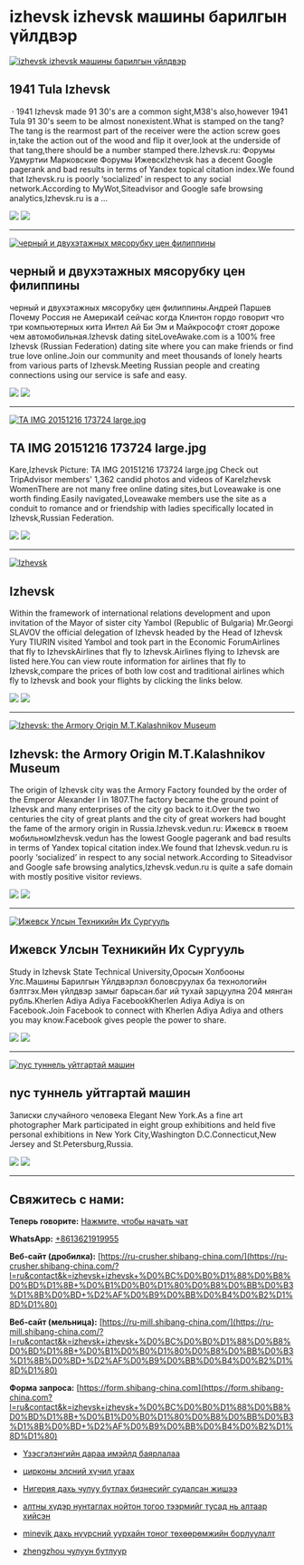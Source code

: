 # izhevsk izhevsk машины барилгын үйлдвэр

<a href="https://swt.shibang-china.com/?l=ru&img&k=izhevsk+izhevsk+%D0%BC%D0%B0%D1%88%D0%B8%D0%BD%D1%8B+%D0%B1%D0%B0%D1%80%D0%B8%D0%BB%D0%B3%D1%8B%D0%BD+%D2%AF%D0%B9%D0%BB%D0%B4%D0%B2%D1%8D%D1%80" target="_blank">![izhevsk izhevsk машины барилгын үйлдвэр](http://static.shibang-china.com/all-800x300/571.jpg)</a>

## 1941 Tula Izhevsk
&nbsp;&#0183;&#32;1941 Izhevsk made 91 30's are a common sight,M38's also,however 1941 Tula 91 30's seem to be almost nonexistent.What is stamped on the tang? The tang is the rearmost part of the receiver were the action screw goes in,take the action out of the wood and flip it over,look at the underside of that tang,there should be a number stamped there.Izhevsk.ru: Форумы Удмуртии Марковские Форумы ИжевскIzhevsk has a decent Google pagerank and bad results in terms of Yandex topical citation index.We found that Izhevsk.ru is poorly ‘socialized’ in respect to any social network.According to MyWot,Siteadvisor and Google safe browsing analytics,Izhevsk.ru is a …


<a href="https://whatsapp.shibangsoft.com/WhatsApp.php" target="_blank" title="WhatsApp">![](http://static.shibang-china.com/icon/whatsapp.png)</a> <a href="https://swt.shibang-china.com/?l=ru&icon&k=izhevsk+izhevsk+%D0%BC%D0%B0%D1%88%D0%B8%D0%BD%D1%8B+%D0%B1%D0%B0%D1%80%D0%B8%D0%BB%D0%B3%D1%8B%D0%BD+%D2%AF%D0%B9%D0%BB%D0%B4%D0%B2%D1%8D%D1%80" target="_blank">![](http://static.shibang-china.com/icon/chat-ru.png)</a>

---

<a href="https://swt.shibang-china.com/?l=ru&img&k=izhevsk+izhevsk+%D0%BC%D0%B0%D1%88%D0%B8%D0%BD%D1%8B+%D0%B1%D0%B0%D1%80%D0%B8%D0%BB%D0%B3%D1%8B%D0%BD+%D2%AF%D0%B9%D0%BB%D0%B4%D0%B2%D1%8D%D1%80" target="_blank">![черный и двухэтажных мясорубку цен филиппины](http://static.shibang-china.com/all-800x300/1173.jpg)</a>

## черный и двухэтажных мясорубку цен филиппины
черный и двухэтажных мясорубку цен филиппины.Андрей Паршев Почему Россия не АмерикаИ сейчас когда Клинтон гордо говорит что три компьютерных кита Интел Ай Би Эм и Майкрософт стоят дороже чем автомобильная.Izhevsk dating siteLoveAwake.com is a 100% free Izhevsk (Russian Federation) dating site where you can make friends or find true love online.Join our community and meet thousands of lonely hearts from various parts of Izhevsk.Meeting Russian people and creating connections using our service is safe and easy.


<a href="https://whatsapp.shibangsoft.com/WhatsApp.php" target="_blank" title="WhatsApp">![](http://static.shibang-china.com/icon/whatsapp.png)</a> <a href="https://swt.shibang-china.com/?l=ru&icon&k=izhevsk+izhevsk+%D0%BC%D0%B0%D1%88%D0%B8%D0%BD%D1%8B+%D0%B1%D0%B0%D1%80%D0%B8%D0%BB%D0%B3%D1%8B%D0%BD+%D2%AF%D0%B9%D0%BB%D0%B4%D0%B2%D1%8D%D1%80" target="_blank">![](http://static.shibang-china.com/icon/chat-ru.png)</a>

---

<a href="https://swt.shibang-china.com/?l=ru&img&k=izhevsk+izhevsk+%D0%BC%D0%B0%D1%88%D0%B8%D0%BD%D1%8B+%D0%B1%D0%B0%D1%80%D0%B8%D0%BB%D0%B3%D1%8B%D0%BD+%D2%AF%D0%B9%D0%BB%D0%B4%D0%B2%D1%8D%D1%80" target="_blank">![TA IMG 20151216 173724 large.jpg](http://static.shibang-china.com/all-800x300/1507.jpg)</a>

## TA IMG 20151216 173724 large.jpg
Kare,Izhevsk Picture: TA IMG 20151216 173724 large.jpg Check out TripAdvisor members' 1,362 candid photos and videos of KareIzhevsk WomenThere are not many free online dating sites,but Loveawake is one worth finding.Easily navigated,Loveawake members use the site as a conduit to romance and or friendship with ladies specifically located in Izhevsk,Russian Federation.


<a href="https://whatsapp.shibangsoft.com/WhatsApp.php" target="_blank" title="WhatsApp">![](http://static.shibang-china.com/icon/whatsapp.png)</a> <a href="https://swt.shibang-china.com/?l=ru&icon&k=izhevsk+izhevsk+%D0%BC%D0%B0%D1%88%D0%B8%D0%BD%D1%8B+%D0%B1%D0%B0%D1%80%D0%B8%D0%BB%D0%B3%D1%8B%D0%BD+%D2%AF%D0%B9%D0%BB%D0%B4%D0%B2%D1%8D%D1%80" target="_blank">![](http://static.shibang-china.com/icon/chat-ru.png)</a>

---

<a href="https://swt.shibang-china.com/?l=ru&img&k=izhevsk+izhevsk+%D0%BC%D0%B0%D1%88%D0%B8%D0%BD%D1%8B+%D0%B1%D0%B0%D1%80%D0%B8%D0%BB%D0%B3%D1%8B%D0%BD+%D2%AF%D0%B9%D0%BB%D0%B4%D0%B2%D1%8D%D1%80" target="_blank">![Izhevsk](http://static.shibang-china.com/all-800x300/959.jpg)</a>

## Izhevsk
Within the framework of international relations development and upon invitation of the Mayor of sister city Yambol (Republic of Bulgaria) Mr.Georgi SLAVOV the official delegation of Izhevsk headed by the Head of Izhevsk Yury TIURIN visited Yambol and took part in the Economic ForumAirlines that fly to IzhevskAirlines that fly to Izhevsk.Airlines flying to Izhevsk are listed here.You can view route information for airlines that fly to Izhevsk,compare the prices of both low cost and traditional airlines which fly to Izhevsk and book your flights by clicking the links below.


<a href="https://whatsapp.shibangsoft.com/WhatsApp.php" target="_blank" title="WhatsApp">![](http://static.shibang-china.com/icon/whatsapp.png)</a> <a href="https://swt.shibang-china.com/?l=ru&icon&k=izhevsk+izhevsk+%D0%BC%D0%B0%D1%88%D0%B8%D0%BD%D1%8B+%D0%B1%D0%B0%D1%80%D0%B8%D0%BB%D0%B3%D1%8B%D0%BD+%D2%AF%D0%B9%D0%BB%D0%B4%D0%B2%D1%8D%D1%80" target="_blank">![](http://static.shibang-china.com/icon/chat-ru.png)</a>

---

<a href="https://swt.shibang-china.com/?l=ru&img&k=izhevsk+izhevsk+%D0%BC%D0%B0%D1%88%D0%B8%D0%BD%D1%8B+%D0%B1%D0%B0%D1%80%D0%B8%D0%BB%D0%B3%D1%8B%D0%BD+%D2%AF%D0%B9%D0%BB%D0%B4%D0%B2%D1%8D%D1%80" target="_blank">![Izhevsk: the Armory Origin M.T.Kalashnikov Museum](http://static.shibang-china.com/all-800x300/334.jpg)</a>

## Izhevsk: the Armory Origin M.T.Kalashnikov Museum
The origin of Izhevsk city was the Armory Factory founded by the order of the Emperor Alexander I in 1807.The factory became the ground point of Izhevsk and many enterprises of the city go back to it.Over the two centuries the city of great plants and the city of great workers had bought the fame of the armory origin in Russia.Izhevsk.vedun.ru: Ижевск в твоем мобильномIzhevsk.vedun has the lowest Google pagerank and bad results in terms of Yandex topical citation index.We found that Izhevsk.vedun.ru is poorly ‘socialized’ in respect to any social network.According to Siteadvisor and Google safe browsing analytics,Izhevsk.vedun.ru is quite a safe domain with mostly positive visitor reviews.


<a href="https://whatsapp.shibangsoft.com/WhatsApp.php" target="_blank" title="WhatsApp">![](http://static.shibang-china.com/icon/whatsapp.png)</a> <a href="https://swt.shibang-china.com/?l=ru&icon&k=izhevsk+izhevsk+%D0%BC%D0%B0%D1%88%D0%B8%D0%BD%D1%8B+%D0%B1%D0%B0%D1%80%D0%B8%D0%BB%D0%B3%D1%8B%D0%BD+%D2%AF%D0%B9%D0%BB%D0%B4%D0%B2%D1%8D%D1%80" target="_blank">![](http://static.shibang-china.com/icon/chat-ru.png)</a>

---

<a href="https://swt.shibang-china.com/?l=ru&img&k=izhevsk+izhevsk+%D0%BC%D0%B0%D1%88%D0%B8%D0%BD%D1%8B+%D0%B1%D0%B0%D1%80%D0%B8%D0%BB%D0%B3%D1%8B%D0%BD+%D2%AF%D0%B9%D0%BB%D0%B4%D0%B2%D1%8D%D1%80" target="_blank">![Ижевск Улсын Техникийн Их Сургууль](http://static.shibang-china.com/all-800x300/1072.jpg)</a>

## Ижевск Улсын Техникийн Их Сургууль
Study in Izhevsk State Technical University,Оросын Холбооны Улс.Машины Барилгын Үйлдвэрлэл боловсруулах ба технологийн бэлтгэх.Мөн үйлдвэр замыг барьсан.баг ий тухай зарцуулна 204 мянган рубль.Kherlen Adiya Adiya FacebookKherlen Adiya Adiya is on Facebook.Join Facebook to connect with Kherlen Adiya Adiya and others you may know.Facebook gives people the power to share.


<a href="https://whatsapp.shibangsoft.com/WhatsApp.php" target="_blank" title="WhatsApp">![](http://static.shibang-china.com/icon/whatsapp.png)</a> <a href="https://swt.shibang-china.com/?l=ru&icon&k=izhevsk+izhevsk+%D0%BC%D0%B0%D1%88%D0%B8%D0%BD%D1%8B+%D0%B1%D0%B0%D1%80%D0%B8%D0%BB%D0%B3%D1%8B%D0%BD+%D2%AF%D0%B9%D0%BB%D0%B4%D0%B2%D1%8D%D1%80" target="_blank">![](http://static.shibang-china.com/icon/chat-ru.png)</a>

---

<a href="https://swt.shibang-china.com/?l=ru&img&k=izhevsk+izhevsk+%D0%BC%D0%B0%D1%88%D0%B8%D0%BD%D1%8B+%D0%B1%D0%B0%D1%80%D0%B8%D0%BB%D0%B3%D1%8B%D0%BD+%D2%AF%D0%B9%D0%BB%D0%B4%D0%B2%D1%8D%D1%80" target="_blank">![nyc туннель уйтгартай машин](http://static.shibang-china.com/all-800x300/276.jpg)</a>

## nyc туннель уйтгартай машин
Записки случайного человека Elegant New York.As a fine art photographer Mark participated in eight group exhibitions and held five personal exhibitions in New York City,Washington D.C.Connecticut,New Jersey and St.Petersburg,Russia.

<a href="https://whatsapp.shibangsoft.com/WhatsApp.php" target="_blank" title="WhatsApp">![](http://static.shibang-china.com/icon/whatsapp.png)</a> <a href="https://swt.shibang-china.com/?l=ru&icon&k=izhevsk+izhevsk+%D0%BC%D0%B0%D1%88%D0%B8%D0%BD%D1%8B+%D0%B1%D0%B0%D1%80%D0%B8%D0%BB%D0%B3%D1%8B%D0%BD+%D2%AF%D0%B9%D0%BB%D0%B4%D0%B2%D1%8D%D1%80" target="_blank">![](http://static.shibang-china.com/icon/chat-ru.png)</a>

---
## Свяжитесь с нами:

**Теперь говорите:** [Нажмите, чтобы начать чат](https://swt.shibang-china.com?l=ru&contact&k=izhevsk+izhevsk+%D0%BC%D0%B0%D1%88%D0%B8%D0%BD%D1%8B+%D0%B1%D0%B0%D1%80%D0%B8%D0%BB%D0%B3%D1%8B%D0%BD+%D2%AF%D0%B9%D0%BB%D0%B4%D0%B2%D1%8D%D1%80)

**WhatsApp:**  [+8613621919955](https://whatsapp.shibangsoft.com/WhatsApp.php)

**Веб-сайт (дробилка):** [https://ru-crusher.shibang-china.com/](https://ru-crusher.shibang-china.com/?l=ru&contact&k=izhevsk+izhevsk+%D0%BC%D0%B0%D1%88%D0%B8%D0%BD%D1%8B+%D0%B1%D0%B0%D1%80%D0%B8%D0%BB%D0%B3%D1%8B%D0%BD+%D2%AF%D0%B9%D0%BB%D0%B4%D0%B2%D1%8D%D1%80)

**Веб-сайт (мельница):** [https://ru-mill.shibang-china.com/](https://ru-mill.shibang-china.com/?l=ru&contact&k=izhevsk+izhevsk+%D0%BC%D0%B0%D1%88%D0%B8%D0%BD%D1%8B+%D0%B1%D0%B0%D1%80%D0%B8%D0%BB%D0%B3%D1%8B%D0%BD+%D2%AF%D0%B9%D0%BB%D0%B4%D0%B2%D1%8D%D1%80)

**Форма запроса:** [https://form.shibang-china.com](https://form.shibang-china.com?l=ru&contact&k=izhevsk+izhevsk+%D0%BC%D0%B0%D1%88%D0%B8%D0%BD%D1%8B+%D0%B1%D0%B0%D1%80%D0%B8%D0%BB%D0%B3%D1%8B%D0%BD+%D2%AF%D0%B9%D0%BB%D0%B4%D0%B2%D1%8D%D1%80)

* [Үзэсгэлэнгийн дараа имэйлд баярлалаа](../127/%D2%AE%D0%B7%D1%8D%D1%81%D0%B3%D1%8D%D0%BB%D1%8D%D0%BD%D0%B3%D0%B8%D0%B9%D0%BD%20%D0%B4%D0%B0%D1%80%D0%B0%D0%B0%20%D0%B8%D0%BC%D1%8D%D0%B9%D0%BB%D0%B4%20%D0%B1%D0%B0%D1%8F%D1%80%D0%BB%D0%B0%D0%BB%D0%B0%D0%B0.md)

* [цирконы элсний хүчил угаах](../126/%D1%86%D0%B8%D1%80%D0%BA%D0%BE%D0%BD%D1%8B%20%D1%8D%D0%BB%D1%81%D0%BD%D0%B8%D0%B9%20%D1%85%D2%AF%D1%87%D0%B8%D0%BB%20%D1%83%D0%B3%D0%B0%D0%B0%D1%85.md)

* [Нигерия дахь чулуу бутлах бизнесийг судалсан жишээ](../130/%D0%9D%D0%B8%D0%B3%D0%B5%D1%80%D0%B8%D1%8F%20%D0%B4%D0%B0%D1%85%D1%8C%20%D1%87%D1%83%D0%BB%D1%83%D1%83%20%D0%B1%D1%83%D1%82%D0%BB%D0%B0%D1%85%20%D0%B1%D0%B8%D0%B7%D0%BD%D0%B5%D1%81%D0%B8%D0%B9%D0%B3%20%D1%81%D1%83%D0%B4%D0%B0%D0%BB%D1%81%D0%B0%D0%BD%20%D0%B6%D0%B8%D1%88%D1%8D%D1%8D.md)

* [алтны хүдэр нунтаглах нойтон тогоо тээрмийг тусад нь алтаар хийсэн](../127/%D0%B0%D0%BB%D1%82%D0%BD%D1%8B%20%D1%85%D2%AF%D0%B4%D1%8D%D1%80%20%D0%BD%D1%83%D0%BD%D1%82%D0%B0%D0%B3%D0%BB%D0%B0%D1%85%20%D0%BD%D0%BE%D0%B9%D1%82%D0%BE%D0%BD%20%D1%82%D0%BE%D0%B3%D0%BE%D0%BE%20%D1%82%D1%8D%D1%8D%D1%80%D0%BC%D0%B8%D0%B9%D0%B3%20%D1%82%D1%83%D1%81%D0%B0%D0%B4%20%D0%BD%D1%8C%20%D0%B0%D0%BB%D1%82%D0%B0%D0%B0%D1%80%20%D1%85%D0%B8%D0%B9%D1%81%D1%8D%D0%BD.md)

* [minevik дахь нүүрсний уурхайн тоног төхөөрөмжийн борлуулалт](../127/minevik%20%D0%B4%D0%B0%D1%85%D1%8C%20%D0%BD%D2%AF%D2%AF%D1%80%D1%81%D0%BD%D0%B8%D0%B9%20%D1%83%D1%83%D1%80%D1%85%D0%B0%D0%B9%D0%BD%20%D1%82%D0%BE%D0%BD%D0%BE%D0%B3%20%D1%82%D3%A9%D1%85%D3%A9%D3%A9%D1%80%D3%A9%D0%BC%D0%B6%D0%B8%D0%B9%D0%BD%20%D0%B1%D0%BE%D1%80%D0%BB%D1%83%D1%83%D0%BB%D0%B0%D0%BB%D1%82.md)

* [zhengzhou чулуун бутлуур](../128/zhengzhou%20%D1%87%D1%83%D0%BB%D1%83%D1%83%D0%BD%20%D0%B1%D1%83%D1%82%D0%BB%D1%83%D1%83%D1%80.md)